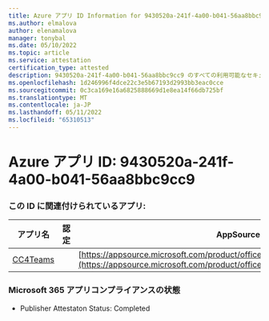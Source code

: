 ```yaml
---
title: Azure アプリ ID Information for 9430520a-241f-4a00-b041-56aa8bbc9cc9
ms.author: elmalova
author: elenamalova
manager: tonybal
ms.date: 05/10/2022
ms.topic: article
ms.service: attestation
certification_type: attested
description: 9430520a-241f-4a00-b041-56aa8bbc9cc9 のすべての利用可能なセキュリティとコンプライアンス情報。
ms.openlocfilehash: 1d246996f4dce22c3e5b67193d2993bb3eac0cce
ms.sourcegitcommit: 0c3ca169e16a6825888669d1e8ea14f66db725bf
ms.translationtype: MT
ms.contentlocale: ja-JP
ms.lasthandoff: 05/11/2022
ms.locfileid: "65310513"
---
```

# <a name="azure-app-id-9430520a-241f-4a00-b041-56aa8bbc9cc9"></a>Azure アプリ ID: 9430520a-241f-4a00-b041-56aa8bbc9cc9


### <a name="apps-associated-with-this-id"></a>この ID に関連付けられているアプリ:
| **アプリ名** | **認定** | **AppSource で表示する** |
|--------------|---------------|-----------------------|
| [CC4Teams](../forward/contactcenter4all1634641680587.cc4all_01.md) |  | [https://appsource.microsoft.com/product/office/contactcenter4all1634641680587.cc4all_01](https://appsource.microsoft.com/product/office/contactcenter4all1634641680587.cc4all_01) |

### <a name="microsoft-365-app-compliance-status"></a>Microsoft 365 アプリコンプライアンスの状態
- Publisher Attestaton Status: Completed

